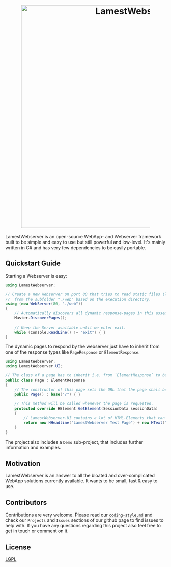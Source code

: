<h1 align="center">
  <br>
  <a href="https://github.com/rainerzufalldererste/LamestWebserver"><img src="https://raw.githubusercontent.com/rainerzufalldererste/LamestWebserver/master/LamestWebserver/content/lws-promo.png" alt="LamestWebserver" style="width: 700px; max-width: 80%"></a>
  <br>
</h1>

LamestWebserver is an open-source WebApp- and Webserver framework built to be simple and easy to use but still powerful and low-level.
It's mainly written in C# and has very few dependencies to be easily portable.

## Quickstart Guide

Starting a Webserver is easy:

``` c#
using LamestWebserver;

// Create a new Webserver on port 80 that tries to read static files (like images or stylesheets)
//  from the subfolder "./web" based on the execution directory.
using (new WebServer(80, "./web"))
{
    // Automatically discovers all dynamic response-pages in this assembly and registers them at the webserver.
    Master.DiscoverPages();
    
    // Keep the Server available until we enter exit.
    while (Console.ReadLine() != "exit") { }
}
```


The dynamic pages to respond by the webserver just have to inherit from one of the response types like `PageResponse` or `ElementResponse`.

``` c#
using LamestWebserver;
using LamestWebserver.UI;

// The class of a page has to inherit i.e. from `ElementResponse` to be automatically discoverable.
public class Page : ElementResponse
{
    // The constructor of this page sets the URL that the page shall be available at by calling `base(<URL>)`.
    public Page() : base("/") { }
    
    // This method will be called whenever the page is requested.
    protected override HElement GetElement(SessionData sessionData)
    {
        // LamestWebserver.UI contains a lot of HTML-Elements that can be constructed and returned like this.
        return new HHeadline("LamestWebserver Test Page") + new HText("Hello World.");
    }
}
```


The project also includes a `Demo` sub-project, that includes further information and examples.

## Motivation

LamestWebserver is an answer to all the bloated and over-complicated WebApp solutions currently available.
It wants to be small, fast & easy to use.

## Contributors

Contributions are very welcome. 
Please read our [`coding-style.md`](https://github.com/rainerzufalldererste/LamestWebserver/blob/master/coding-style.md) and check our `Projects` and `Issues` sections of our github page to find issues to help with. 
If you have any questions regarding this project also feel free to get in touch or comment on it.

## License

[LGPL](https://github.com/rainerzufalldererste/LamestWebserver/blob/master/LICENSE)